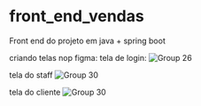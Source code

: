 # front_end_vendas
Front end do projeto em java + spring boot

criando telas nop figma:
tela de login:
![Group 26](https://github.com/user-attachments/assets/a95c4b0c-f030-4344-ac47-2026bea015b7)

tela do staff
![Group 30](https://github.com/user-attachments/assets/5b7ac023-287d-4c97-99c9-c9bef9250753)

tela do cliente
![Group 30](https://github.com/user-attachments/assets/f263fd15-cb27-47de-af4c-d8a184f27c6f)
